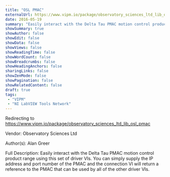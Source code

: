 ```yaml
---
title: "OSL PMAC"
externalUrl: https://www.vipm.io/package/observatory_sciences_ltd_lib_osl_pmac
date: 2016-05-19
summary: "Easily interact with the Delta Tau PMAC motion control product range using this set of driver VIs."
showSummary: true
showAuthor: false
showEdit: false
showData: false
showViews: false
showReadingTime: false
showWordCount: false
showBreadcrumbs: false
showHeadingAnchors: false
sharingLinks: false
showZenMode: false
showPagination: false
showRelatedContent: false
draft: true
tags:
 - "VIPM"
 - "NI LabVIEW Tools Network"
---
```


Redirecting to https://www.vipm.io/package/observatory_sciences_ltd_lib_osl_pmac

Vendor: Observatory Sciences Ltd

Author(s): Alan Greer
 
Full Description:
Easily interact with the Delta Tau PMAC motion control product range using this set of driver VIs.  You can simply supply the IP address and port number of the PMAC and the connection VI will return a reference to the PMAC that can be used by all of the other driver VIs.